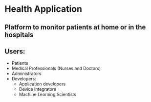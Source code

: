 # Health Application

## Platform to monitor patients at home or in the hospitals

## Users:
  * Patients
  * Medical Professionals (Nurses and Doctors)
  * Administrators
  * Developers:
    * Application developers 
    * Device integrators
    * Machine Learning Scientists
